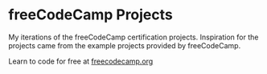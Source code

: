# freeCodeCamp Projects
My iterations of the freeCodeCamp certification projects. Inspiration for the projects came from the example projects provided by freeCodeCamp.

Learn to code for free at [freecodecamp.org](https://freecodecamp.org)
